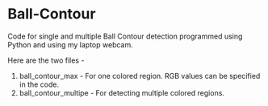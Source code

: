 # Ball-Contour

Code for single and multiple Ball Contour detection programmed using Python and using my laptop webcam.

Here are the two files - 
1. ball_contour_max - For one colored region. RGB values can be specified in the code.
2. ball_contour_multipe - For detecting multiple colored regions.

